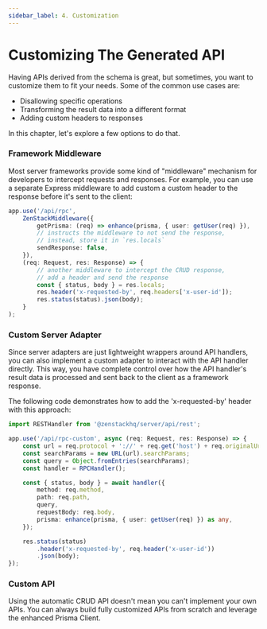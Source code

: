 ```yaml
---
sidebar_label: 4. Customization
---
```


# Customizing The Generated API

Having APIs derived from the schema is great, but sometimes, you want to customize them to fit your needs. Some of the common use cases are:

- Disallowing specific operations
- Transforming the result data into a different format
- Adding custom headers to responses

In this chapter, let's explore a few options to do that.

### Framework Middleware

Most server frameworks provide some kind of "middleware" mechanism for developers to intercept requests and responses. For example, you can use a separate Express middleware to add custom a custom header to the response before it's sent to the client:

```ts
app.use('/api/rpc', 
    ZenStackMiddleware({
        getPrisma: (req) => enhance(prisma, { user: getUser(req) }),
        // instructs the middleware to not send the response,
        // instead, store it in `res.locals`
        sendResponse: false,
    }),
    (req: Request, res: Response) => {
        // another middleware to intercept the CRUD response,
        // add a header and send the response
        const { status, body } = res.locals;
        res.header('x-requested-by', req.headers['x-user-id']);
        res.status(status).json(body);
    }
);
```

### Custom Server Adapter

Since server adapters are just lightweight wrappers around API handlers, you can also implement a custom adapter to interact with the API handler directly. This way, you have complete control over how the API handler's result data is processed and sent back to the client as a framework response.

The following code demonstrates how to add the 'x-requested-by' header with this approach:

```ts
import RESTHandler from '@zenstackhq/server/api/rest';

app.use('/api/rpc-custom', async (req: Request, res: Response) => {
    const url = req.protocol + '://' + req.get('host') + req.originalUrl;
    const searchParams = new URL(url).searchParams;
    const query = Object.fromEntries(searchParams);
    const handler = RPCHandler();

    const { status, body } = await handler({
        method: req.method,
        path: req.path,
        query,
        requestBody: req.body,
        prisma: enhance(prisma, { user: getUser(req) }) as any,
    });

    res.status(status)
        .header('x-requested-by', req.header('x-user-id'))
        .json(body);
});
```

### Custom API

Using the automatic CRUD API doesn't mean you can't implement your own APIs. You can always build fully customized APIs from scratch and leverage the enhanced Prisma Client.
